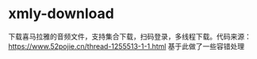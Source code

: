 # xmly-download
下载喜马拉雅的音频文件，支持集合下载，扫码登录，多线程下载。代码来源：https://www.52pojie.cn/thread-1255513-1-1.html
基于此做了一些容错处理
